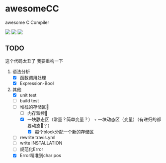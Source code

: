 # awesomeCC
awesome C Compiler

![](https://img.shields.io/travis/cjhahaha/awesomeCC.svg)
![](https://img.shields.io/badge/language-c++-green.svg)
![](https://img.shields.io/badge/license-GPL-blue.svg)


## TODO
这个代码太丑了 我要重构一下

1. 语法分析
   - [x] 函数调用处理
   - [x] Expression-Bool

3. 其他
   - [x] unit test
   - [ ] build test
   - [ ] 堆栈的存储区🤔
     - [ ] 内存监控🤔
     - [x] 一块静态区（常量？简单变量？） + 一块动态区（变量）（有递归的都要动态🤔？）
       - [x] 每个block分配一个新的存储区
   - [ ] rewrite travis.yml
   - [ ] write INSTALLATION
   - [ ] 规范化Error
   - [x] Error精准到char pos
